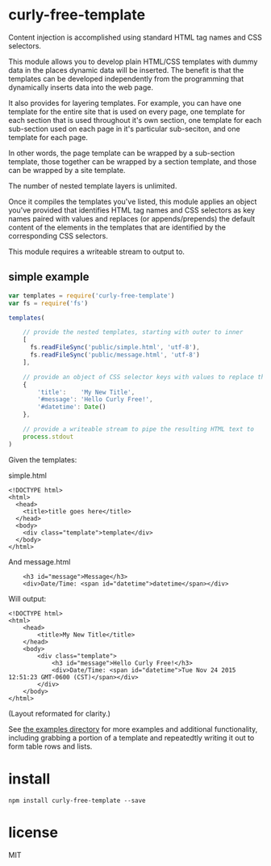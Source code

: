 # curly-free-template

Content injection is accomplished using standard HTML tag names and CSS selectors.

This module allows you to develop plain HTML/CSS templates with dummy data in the places dynamic
data will be inserted. The benefit is that the templates can be developed independently from the
programming that dynamically inserts data into the web page.

It also provides for layering templates. For example, you can have one template for the entire site that is
used on every page, one template for each section that is used throughout it's own section, one
template for each sub-section used on each page in it's particular sub-seciton, and one template for
each page.

In other words, the page template can be wrapped by a sub-section template, those together can
be wrapped by a section template, and those can be wrapped by a site template.

The number of nested template layers is unlimited.

Once it compiles the templates you've listed, this module applies an object you've provided that
identifies HTML tag names and CSS selectors as key names paired with values and replaces (or
appends/prepends) the default content of the elements in the templates that are identified by
the corresponding CSS selectors.

This module requires a writeable stream to output to.

## simple example

``` js
var templates = require('curly-free-template')
var fs = require('fs')

templates(

    // provide the nested templates, starting with outer to inner
    [
      fs.readFileSync('public/simple.html', 'utf-8'),
      fs.readFileSync('public/message.html', 'utf-8')
    ],

    // provide an object of CSS selector keys with values to replace the default template text
    {
        'title':    'My New Title',
        '#message': 'Hello Curly Free!',
        '#datetime': Date()
    },

    // provide a writeable stream to pipe the resulting HTML text to
    process.stdout
)
```

Given the templates:

simple.html
```
<!DOCTYPE html>
<html>
  <head>
    <title>title goes here</title>
  </head>
  <body>
    <div class="template">template</div>
  </body>
</html>
```

And message.html
```
    <h3 id="message">Message</h3>
    <div>Date/Time: <span id="datetime">datetime</span></div>
```

Will output:
```
<!DOCTYPE html>
<html>
    <head>
        <title>My New Title</title>
    </head>
    <body>
        <div class="template">
            <h3 id="message">Hello Curly Free!</h3>
            <div>Date/Time: <span id="datetime">Tue Nov 24 2015 12:51:23 GMT-0600 (CST)</span></div>
        </div>
    </body>
</html>
```
(Layout reformated for clarity.)

See [the examples directory](https://github.com/bloodyKnuckles/curly-free-template/tree/master/examples)
for more examples and additional functionality, including grabbing a portion of a template and
repeatedtly writing it out to form table rows and lists.

# install

`npm install curly-free-template --save`

# license

MIT
